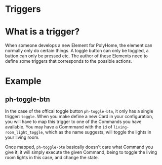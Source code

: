 # Triggers

# What is a trigger?

When someone develops a new Element for PolyHome, the element can normally only do certain things. A toggle button can only be toggled, a button can only be pressed etc. The author of these Elements need to define some triggers that corresponds to the possible actions.

# Example

## ph-toggle-btn

In the case of the offical toggle button `ph-toggle-btn`, it only has a single trigger: `toggle`. When you make define a new Card in your configuration, you will have to map this trigger to one of the Commands you have available. You may have a Commmand with the `id` of `living-room_light_toggle`, which as the name suggests, will toggle the lights in your living room.

Once mapped, `ph-toggle-btn` basically doesn't care what Command you give it, it will simply execute the given Command, being to toggle the living room lights in this case, and change the state.
